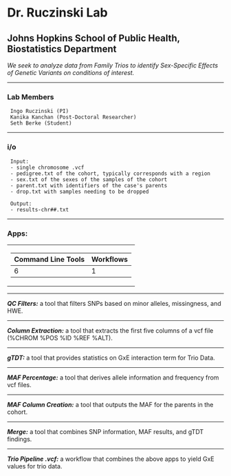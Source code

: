 # Dr. Ruczinski Lab
## Johns Hopkins School of Public Health, Biostatistics Department
*We seek to analyze data from Family Trios to identify Sex-Specific Effects of Genetic Variants on conditions of interest.*

 ---


### Lab Members

     Ingo Ruczinski (PI)
     Kanika Kanchan (Post-Doctoral Researcher)
     Seth Berke (Student)

-----

### i/o

     Input:
     - single chromosome .vcf
     - pedigree.txt of the cohort, typically corresponds with a region
     - sex.txt of the sexes of the samples of the cohort
     - parent.txt with identifiers of the case's parents
     - drop.txt with samples needing to be dropped
     
     Output:
     - results-chr##.txt

-----

### Apps:

<table>
<tr><td>

Command Line Tools | Workflows
--|--
6 | 1 

</td></tr> 
</table>

-----

***QC Filters:*** a tool that filters SNPs based on minor alleles, missingness, and HWE.

-----

***Column Extraction:*** a tool that extracts the first five columns of a vcf file (%CHROM %POS %ID %REF %ALT).

-----

***gTDT:*** a tool that provides statistics on GxE interaction term for Trio Data.

-----


***MAF Percentage:*** a tool that derives allele information and frequency from vcf files.

-----

***MAF Column Creation:*** a tool that outputs the MAF for the parents in the cohort.

-----

***Merge:*** a tool that combines SNP information, MAF results, and gTDT findings.

-----

***Trio Pipeline .vcf:*** a workflow that combines the above apps to yield GxE values for trio data.
